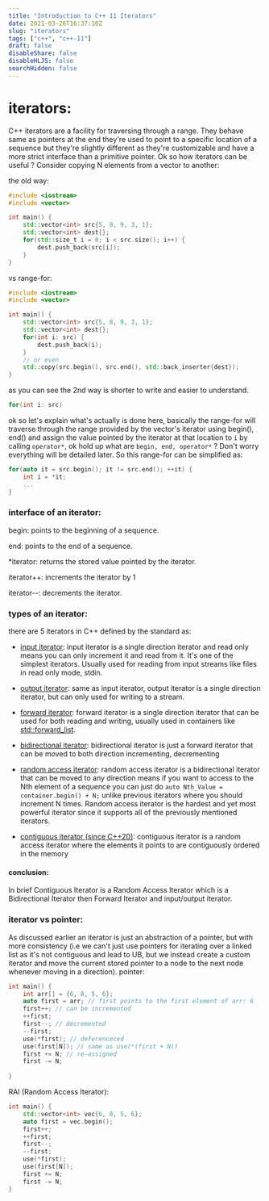 ```yaml
---
title: "Introduction to C++ 11 Iterators"
date: 2021-03-26T16:37:10Z
slug: "iterators"
tags: ["c++", "c++-11"]
draft: false
disableShare: false
disableHLJS: false
searchHidden: false
---
```




# iterators:
C++ iterators are a facility for traversing through a range. They behave same as pointers at the end they're used to point to a specific location of a sequence but they're slightly different as they're customizable and have a more strict interface than a primitive pointer. Ok so how iterators can be useful ?
Consider copying N elements from a vector to another: 

the old way:
```cpp
#include <iostream>
#include <vector> 

int main() {
    std::vector<int> src{5, 8, 9, 3, 1};
    std::vector<int> dest{};
    for(std::size_t i = 0; i < src.size(); i++) {
        dest.push_back(src[i]);
    }
}
```
vs range-for:
```cpp
#include <iostream>
#include <vector> 

int main() {
    std::vector<int> src{5, 8, 9, 3, 1};
    std::vector<int> dest{};
    for(int i: src) {
        dest.push_back(i);
    }
    // or even
    std::copy(src.begin(), src.end(), std::back_inserter{dest});
}
```
as you can see the 2nd way is shorter to write and easier to understand.
```cpp
for(int i: src)
```
ok so let's explain what's actually is done here, basically the range-for will traverse through the range provided by the vector's iterator using begin(), end() and assign the value pointed by the iterator at that location to `i` by calling `operator*`, ok hold up what are `begin, end, operator*` ? Don't worry everything will be detailed later. So this range-for can be simplified as:
```cpp
for(auto it = src.begin(); it != src.end(); ++it) {
    int i = *it;
    ...
} 
```


### interface of an iterator:
begin: points to the beginning of a sequence.

end: points to the end of a sequence.

*iterator: returns the stored value pointed by the iterator.

iterator++: increments the iterator by 1

iterator--: decrements the iterator. 


### types of an iterator:
there are 5 iterators in C++ defined by the standard as:
- [input iterator](https://en.cppreference.com/w/cpp/named_req/InputIterator):
input iterator is a single direction iterator and read only means you can only increment it and read from it. It's one of the simplest iterators. Usually used for reading from input streams like files in read only mode, stdin.

- [output iterator](https://en.cppreference.com/w/cpp/named_req/OutputIterator):
same as input iterator, output iterator is a single direction iterator, but can only used for writing to a stream. 

- [forward iterator](https://en.cppreference.com/w/cpp/named_req/ForwardIterator):
forward iterator is a single direction iterator that can be used for both reading and writing, usually used in containers like [std::forward_list](https://en.cppreference.com/w/cpp/container/forward_list). 

- [bidirectional iterator](https://en.cppreference.com/w/cpp/named_req/BidirectionalIterator):
bidirectional iterator is just a forward iterator that can be moved to both direction incrementing, decrementing 

- [random access iterator](https://en.cppreference.com/w/cpp/named_req/RandomAccessIterator):
random access iterator is a bidirectional iterator that can be moved to any direction means if you want to access to the Nth element of a sequence you can just do `auto Nth_Value = container.begin() + N;` unlike previous iterators where you should increment N times. Random access iterator is the hardest and yet most powerful iterator since it supports all of the previously mentioned iterators. 
- [contiguous iterator (since C++20)](https://en.cppreference.com/w/cpp/named_req/ContiguousIterator):
contiguous iterator is a random access iterator where the elements it points to are contiguously ordered in the memory

#### conclusion:
In brief Contiguous Iterator is a  Random Access Iterator which is a Bidirectional Iterator then Forward Iterator and input/output iterator.


### iterator vs pointer:
As discussed earlier an iterator is just an abstraction of a pointer, but with more consistency (i.e we can't just use pointers for iterating over a linked list as it's not contiguous and lead to UB, but we instead create a custom iterator and move the current stored pointer to a node to the next node whenever moving in a direction).
pointer:
```cpp
int main() {
    int arr[] = {6, 8, 5, 6};
    auto first = arr; // first points to the first element of arr: 6
    first++; // can be incremented
    ++first;
    first--; // decremented
    --first;
    use(*first); // deferenceced
    use(first[N]); // same as use(*(first + N))
    first += N; // re-assigned 
    first -= N;
    
}
```
RAI (Random Access Iterator):
```cpp
int main() {
    std::vector<int> vec{6, 8, 5, 6};
    auto first = vec.begin();
    first++;
    ++first;
    first--;
    --first;
    use(*first);
    use(first[N]);
    first += N;
    first -= N;
}
```

